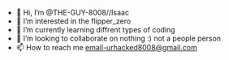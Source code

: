 - 👋 Hi, I’m @THE-GUY-8008//Isaac
- 👀 I’m interested in the flipper_zero
- 🌱 I’m currently learning diffrent types of coding
- 💞️ I’m looking to collaborate on nothing :) not a people person
- 📫 How to reach me   email-urhacked8008@gmail.com

<!---
THE-GUY-8008/THE-GUY-8008 is a ✨ special ✨ repository because its `README.md` (this file) appears on your GitHub profile.
You can click the Preview link to take a look at your changes.
--->
